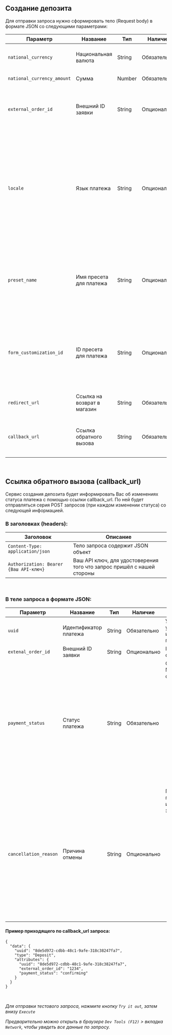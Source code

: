 ## Создание депозита

Для отправки запроса нужно сформировать тело (Request body) в формате JSON со следующими параметрами:

<table>
  <thead>
    <tr>
      <th>Параметр</th>
      <th>Название</th>
      <th>Тип</th>
      <th>Наличие</th>
      <th>Описание</th>
    </tr>
  </thead>
  <tbody>
    <tr>
      <td><code>national_currency</code></td>
      <td>Национальная валюта</td>
      <td>String</td>
      <td>Обязательно</td>
      <td>Укажите валюту, в которой клиент будет вносить деньги</td>
    </tr>
    <tr>
      <td><code>national_currency_amount</code></td>
      <td>Сумма</td>
      <td>Number</td>
      <td>Обязательно</td>
      <td>Укажите сумму платежа</td>
    </tr>
    <tr>
      <td><code>external_order_id</code></td>
      <td>Внешний ID заявки</td>
      <td>String</td>
      <td>Опционально</td>
      <td>Укажите ID платежа или заявки в Вашей системе, чтобы можно было по нему отследить платёж у нас</td>
    </tr>
    <tr>
      <td><code>locale</code></td>
      <td>Язык платежа</td>
      <td>String</td>
      <td>Опционально</td>
      <td>
        Может иметь значения: <strong>ru</strong> (русский), <strong>kk</strong> (казахский), <strong>ky</strong> (киргизский), <strong>tg</strong> (таджикский), <strong>tr</strong> (турецкий), <strong>uk</strong> (украинский), <strong>uz</strong> (узбекский), <strong>id</strong> (индонезийский), <strong>azn</strong> (азербайджанский)</br>
        По умолчанию устанавливается язык соответствующий валюте.</br>
      </td>
    </tr>
    <tr>
      <td><code>preset_name</code></td>
      <td>Имя пресета для платежа</td>
      <td>String</td>
      <td>Опционально</td>
      <td>
        Укажите имя пресета, который будет использоваться в кастомизации платежа для клиента. По умолчанию устанавливается первый дефолтный пресет.</br>
      </td>
    </tr>
    <tr>
      <td><code>form_customization_id</code></td>
      <td>ID пресета для платежа</td>
      <td>String</td>
      <td>Опционально</td>
      <td>
        Укажите ID пресета, который будет использоваться в кастомизации платежа для клиента. По умолчанию устанавливается первый дефолтный пресет.</br>
      </td>
    </tr>
    <tr>
      <td><code>redirect_url</code></td>
      <td>Ссылка на возврат в магазин</td>
      <td>String</td>
      <td>Обязательно</td>
      <td>Укажите ссылку, по которой клиент вернётся в магазин в конце оплаты</td>
    </tr>
    <tr>
      <td><code>callback_url</code></td>
      <td>Ссылка обратного вызова</td>
      <td>String</td>
      <td>Обязательно</td>
      <td>Укажите Вашу ссылку обратного вызова, для POST запросов об изменениях статуса</td>
    </tr>
  </tbody>
</table>

<br>

## Ссылка обратного вызова (callback_url)

Сервис создания депозита будет информировать Вас об изменениях статуса платежа с
помощью ссылки callback_url. По ней будет отправляться серия POST запросов (при
каждом изменении статуса) со следующей информацией.

### В заголовках (headers):

| Заголовок                              | Описание                                                               |
|----------------------------------------|------------------------------------------------------------------------|
| `Content-Type: application/json`       | Тело запроса содержит JSON объект                                      |
| `Authorization: Bearer {Ваш API-ключ}` | Ваш API ключ, для удостоверения того что запрос пришёл с нашей стороны |

<br>

### В теле запроса в формате JSON:

<table>
  <thead>
    <tr>
      <th>Параметр</th>
      <th>Название</th>
      <th>Тип</th>
      <th>Наличие</th>
      <th>Описание</th>
    </tr>
  </thead>
  <tbody>
    <tr>
      <td><code>uuid</code></td>
      <td>Идентификатор платежа</td>
      <td>String</td>
      <td>Обязательно</td>
      <td>Универсальный уникальный идентификатор платежа</td>
    </tr>
    <tr>
      <td><code>extenal_order_id</code></td>
      <td>Внешний ID заявки</td>
      <td>String</td>
      <td>Опционально</td>
      <td>ID платежа в Вашей системе</td>
    </tr>
    <tr>
      <td><code>payment_status</code></td>
      <td>Статус платежа</td>
      <td>String</td>
      <td>Обязательно</td>
      <td>
        Статус платежа. Может иметь следующие значения:
        <ul>
          <li><strong>draft</strong> — Ввод данных карты</li>
          <li><strong>processer_search</strong> — Поиск оператора</li>
          <li><strong>transferring</strong> — Перевод денег</li>
          <li><strong>confirming</strong> — Подтверждение перевода</li>
          <li><strong>completed</strong> — Успешно завершён</li>
          <li><strong>cancelled</strong> — Отменён</li>
        </ul>
      </td>
    </tr>
    <tr>
      <td><code>cancellation_reason</code></td>
      <td>Причина отмены</td>
      <td>String</td>
      <td>Опционально</td>
      <td>
        Причина отмены платежа. Может иметь следующие значения:
        <ul>
          <li><strong>by_client</strong> — Отменено клиентом</li>
          <li><strong>duplicate_payment</strong> — Задублированный платеж</li>
          <li><strong>fraud_attempt</strong> — Попытка мошенничества</li>
          <li><strong>incorrect_amount</strong> — Переведённая клиентом сумма не соответствует запрошенной</li>
        </ul>
      </td>
    </tr>
  </tbody>
</table>

#### Пример приходящего по callback_url запроса:

```
{
  "data": {
    "uuid": "8de5d972-cdbb-48c1-9afe-318c38247fa7",
    "type": "Deposit",
    "attributes": {
      "uuid": "8de5d972-cdbb-48c1-9afe-318c38247fa7",
      "external_order_id": "1234",
      "payment_status": "confirming"
    }
  }
}
```

<br>

*Для отправки тестового запроса, нажмите кнопку `Try it out`, затем внизу `Execute`*

*Предварительно можно открыть в браузере `Dev Tools (F12)` > вкладка `Network`, чтобы увидеть все данные по запросу.*
